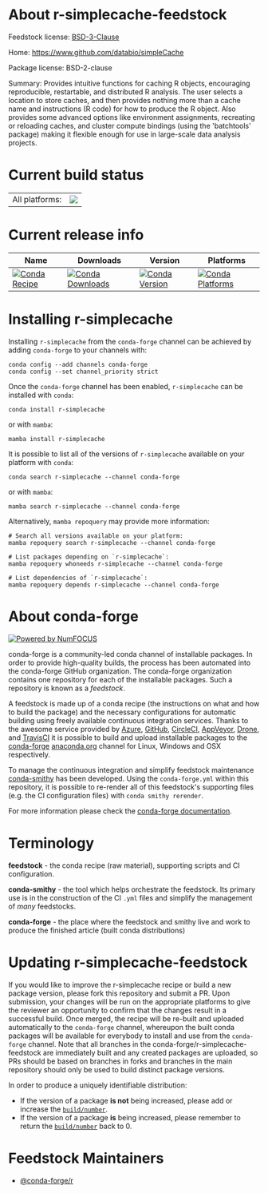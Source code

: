 About r-simplecache-feedstock
=============================

Feedstock license: [BSD-3-Clause](https://github.com/conda-forge/r-simplecache-feedstock/blob/main/LICENSE.txt)

Home: https://www.github.com/databio/simpleCache

Package license: BSD-2-clause

Summary: Provides intuitive functions for caching R objects, encouraging reproducible, restartable, and distributed R analysis. The user selects a location to store caches, and then provides  nothing more than a cache name and instructions (R code) for how to produce the R object. Also provides some advanced options like environment assignments, recreating or reloading caches, and cluster compute bindings (using the 'batchtools' package) making it flexible enough for use in large-scale data analysis projects.

Current build status
====================


<table><tr><td>All platforms:</td>
    <td>
      <a href="https://dev.azure.com/conda-forge/feedstock-builds/_build/latest?definitionId=9787&branchName=main">
        <img src="https://dev.azure.com/conda-forge/feedstock-builds/_apis/build/status/r-simplecache-feedstock?branchName=main">
      </a>
    </td>
  </tr>
</table>

Current release info
====================

| Name | Downloads | Version | Platforms |
| --- | --- | --- | --- |
| [![Conda Recipe](https://img.shields.io/badge/recipe-r--simplecache-green.svg)](https://anaconda.org/conda-forge/r-simplecache) | [![Conda Downloads](https://img.shields.io/conda/dn/conda-forge/r-simplecache.svg)](https://anaconda.org/conda-forge/r-simplecache) | [![Conda Version](https://img.shields.io/conda/vn/conda-forge/r-simplecache.svg)](https://anaconda.org/conda-forge/r-simplecache) | [![Conda Platforms](https://img.shields.io/conda/pn/conda-forge/r-simplecache.svg)](https://anaconda.org/conda-forge/r-simplecache) |

Installing r-simplecache
========================

Installing `r-simplecache` from the `conda-forge` channel can be achieved by adding `conda-forge` to your channels with:

```
conda config --add channels conda-forge
conda config --set channel_priority strict
```

Once the `conda-forge` channel has been enabled, `r-simplecache` can be installed with `conda`:

```
conda install r-simplecache
```

or with `mamba`:

```
mamba install r-simplecache
```

It is possible to list all of the versions of `r-simplecache` available on your platform with `conda`:

```
conda search r-simplecache --channel conda-forge
```

or with `mamba`:

```
mamba search r-simplecache --channel conda-forge
```

Alternatively, `mamba repoquery` may provide more information:

```
# Search all versions available on your platform:
mamba repoquery search r-simplecache --channel conda-forge

# List packages depending on `r-simplecache`:
mamba repoquery whoneeds r-simplecache --channel conda-forge

# List dependencies of `r-simplecache`:
mamba repoquery depends r-simplecache --channel conda-forge
```


About conda-forge
=================

[![Powered by
NumFOCUS](https://img.shields.io/badge/powered%20by-NumFOCUS-orange.svg?style=flat&colorA=E1523D&colorB=007D8A)](https://numfocus.org)

conda-forge is a community-led conda channel of installable packages.
In order to provide high-quality builds, the process has been automated into the
conda-forge GitHub organization. The conda-forge organization contains one repository
for each of the installable packages. Such a repository is known as a *feedstock*.

A feedstock is made up of a conda recipe (the instructions on what and how to build
the package) and the necessary configurations for automatic building using freely
available continuous integration services. Thanks to the awesome service provided by
[Azure](https://azure.microsoft.com/en-us/services/devops/), [GitHub](https://github.com/),
[CircleCI](https://circleci.com/), [AppVeyor](https://www.appveyor.com/),
[Drone](https://cloud.drone.io/welcome), and [TravisCI](https://travis-ci.com/)
it is possible to build and upload installable packages to the
[conda-forge](https://anaconda.org/conda-forge) [anaconda.org](https://anaconda.org/)
channel for Linux, Windows and OSX respectively.

To manage the continuous integration and simplify feedstock maintenance
[conda-smithy](https://github.com/conda-forge/conda-smithy) has been developed.
Using the ``conda-forge.yml`` within this repository, it is possible to re-render all of
this feedstock's supporting files (e.g. the CI configuration files) with ``conda smithy rerender``.

For more information please check the [conda-forge documentation](https://conda-forge.org/docs/).

Terminology
===========

**feedstock** - the conda recipe (raw material), supporting scripts and CI configuration.

**conda-smithy** - the tool which helps orchestrate the feedstock.
                   Its primary use is in the construction of the CI ``.yml`` files
                   and simplify the management of *many* feedstocks.

**conda-forge** - the place where the feedstock and smithy live and work to
                  produce the finished article (built conda distributions)


Updating r-simplecache-feedstock
================================

If you would like to improve the r-simplecache recipe or build a new
package version, please fork this repository and submit a PR. Upon submission,
your changes will be run on the appropriate platforms to give the reviewer an
opportunity to confirm that the changes result in a successful build. Once
merged, the recipe will be re-built and uploaded automatically to the
`conda-forge` channel, whereupon the built conda packages will be available for
everybody to install and use from the `conda-forge` channel.
Note that all branches in the conda-forge/r-simplecache-feedstock are
immediately built and any created packages are uploaded, so PRs should be based
on branches in forks and branches in the main repository should only be used to
build distinct package versions.

In order to produce a uniquely identifiable distribution:
 * If the version of a package **is not** being increased, please add or increase
   the [``build/number``](https://docs.conda.io/projects/conda-build/en/latest/resources/define-metadata.html#build-number-and-string).
 * If the version of a package **is** being increased, please remember to return
   the [``build/number``](https://docs.conda.io/projects/conda-build/en/latest/resources/define-metadata.html#build-number-and-string)
   back to 0.

Feedstock Maintainers
=====================

* [@conda-forge/r](https://github.com/conda-forge/r/)

